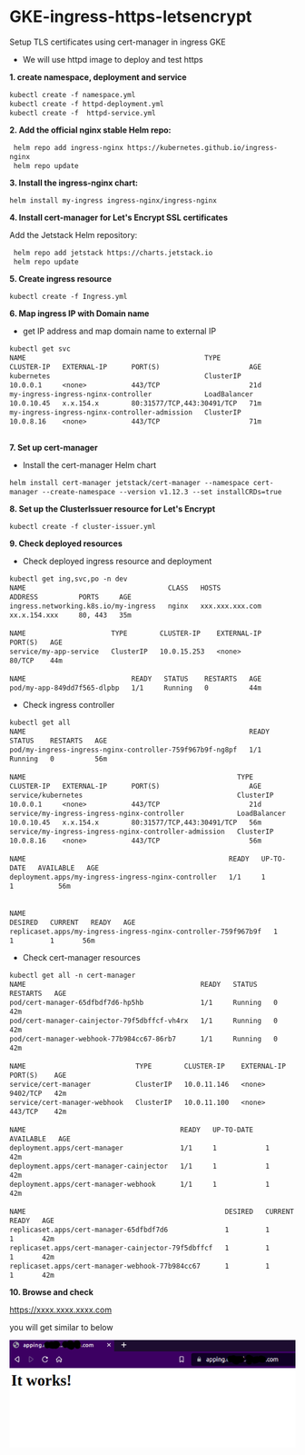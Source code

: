 # GKE-ingress-https-letsencrypt
Setup TLS certificates using cert-manager in ingress GKE

- We will use httpd image to deploy and test https

**1. create namespace, deployment and service**

```
kubectl create -f namespace.yml
kubectl create -f httpd-deployment.yml
kubectl create -f  httpd-service.yml
```

**2. Add the official nginx stable Helm repo:**
```
 helm repo add ingress-nginx https://kubernetes.github.io/ingress-nginx
 helm repo update
```

**3. Install the ingress-nginx chart:**
```
helm install my-ingress ingress-nginx/ingress-nginx
```

**4. Install cert-manager for Let's Encrypt SSL certificates**

Add the Jetstack Helm repository:

```
 helm repo add jetstack https://charts.jetstack.io
 helm repo update
```

**5. Create ingress resource**

```
kubectl create -f Ingress.yml
```


**6. Map ingress IP with Domain name**

- get IP address and map domain name to external IP

```
kubectl get svc
NAME                                            TYPE           CLUSTER-IP   EXTERNAL-IP      PORT(S)                      AGE
kubernetes                                      ClusterIP      10.0.0.1     <none>           443/TCP                      21d
my-ingress-ingress-nginx-controller             LoadBalancer   10.0.10.45   x.x.154.x        80:31577/TCP,443:30491/TCP   71m
my-ingress-ingress-nginx-controller-admission   ClusterIP      10.0.8.16    <none>           443/TCP                      71m


```

**7. Set up cert-manager**

- Install the cert-manager Helm chart

```
helm install cert-manager jetstack/cert-manager --namespace cert-manager --create-namespace --version v1.12.3 --set installCRDs=true
```


**8. Set up the ClusterIssuer resource for Let's Encrypt**


```
kubectl create -f cluster-issuer.yml
```

**9. Check deployed resources**

- Check deployed ingress resource and deployment

```
kubectl get ing,svc,po -n dev
NAME                                   CLASS   HOSTS                     ADDRESS          PORTS     AGE
ingress.networking.k8s.io/my-ingress   nginx   xxx.xxx.xxx.com           xx.x.154.xxx     80, 443   35m

NAME                     TYPE        CLUSTER-IP    EXTERNAL-IP   PORT(S)   AGE
service/my-app-service   ClusterIP   10.0.15.253   <none>        80/TCP    44m

NAME                          READY   STATUS    RESTARTS   AGE
pod/my-app-849dd7f565-dlpbp   1/1     Running   0          44m
```


- Check ingress controller

```
kubectl get all
NAME                                                       READY   STATUS    RESTARTS   AGE
pod/my-ingress-ingress-nginx-controller-759f967b9f-ng8pf   1/1     Running   0          56m

NAME                                                    TYPE           CLUSTER-IP   EXTERNAL-IP      PORT(S)                      AGE
service/kubernetes                                      ClusterIP      10.0.0.1     <none>           443/TCP                      21d
service/my-ingress-ingress-nginx-controller             LoadBalancer   10.0.10.45   x.x.154.x        80:31577/TCP,443:30491/TCP   56m
service/my-ingress-ingress-nginx-controller-admission   ClusterIP      10.0.8.16    <none>           443/TCP                      56m

NAME                                                  READY   UP-TO-DATE   AVAILABLE   AGE
deployment.apps/my-ingress-ingress-nginx-controller   1/1     1            1           56m


NAME                                                             DESIRED   CURRENT   READY   AGE
replicaset.apps/my-ingress-ingress-nginx-controller-759f967b9f   1         1         1       56m

```

- Check cert-manager resources

```
kubectl get all -n cert-manager
NAME                                           READY   STATUS    RESTARTS   AGE
pod/cert-manager-65dfbdf7d6-hp5hb              1/1     Running   0          42m
pod/cert-manager-cainjector-79f5dbffcf-vh4rx   1/1     Running   0          42m
pod/cert-manager-webhook-77b984cc67-86rb7      1/1     Running   0          42m

NAME                           TYPE        CLUSTER-IP    EXTERNAL-IP   PORT(S)    AGE
service/cert-manager           ClusterIP   10.0.11.146   <none>        9402/TCP   42m
service/cert-manager-webhook   ClusterIP   10.0.11.100   <none>        443/TCP    42m

NAME                                      READY   UP-TO-DATE   AVAILABLE   AGE
deployment.apps/cert-manager              1/1     1            1           42m
deployment.apps/cert-manager-cainjector   1/1     1            1           42m
deployment.apps/cert-manager-webhook      1/1     1            1           42m

NAME                                                 DESIRED   CURRENT   READY   AGE
replicaset.apps/cert-manager-65dfbdf7d6              1         1         1       42m
replicaset.apps/cert-manager-cainjector-79f5dbffcf   1         1         1       42m
replicaset.apps/cert-manager-webhook-77b984cc67      1         1         1       42m
```

**10. Browse and check**

https://xxxx.xxxx.xxxx.com  

you will get similar to below

![](img/inghttps.png)
